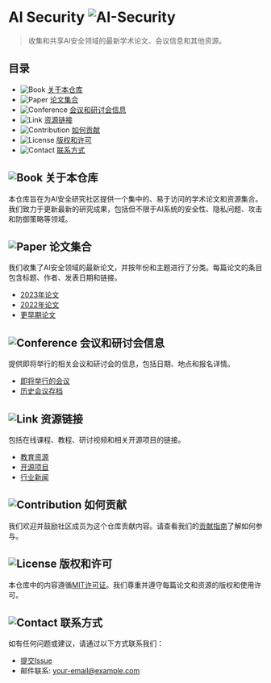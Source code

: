 # AI Security ![AI-Security](https://img.shields.io/badge/AI-Security-blue)

> 收集和共享AI安全领域的最新学术论文、会议信息和其他资源。

## 目录
- ![Book](https://img.icons8.com/fluency/48/000000/book.png) [关于本仓库](#关于本仓库)
- ![Paper](https://img.icons8.com/color/48/000000/test-paper.png) [论文集合](#论文集合)
- ![Conference](https://img.icons8.com/color/48/000000/conference-background-selected.png) [会议和研讨会信息](#会议和研讨会信息)
- ![Link](https://img.icons8.com/color/48/000000/link--v1.png) [资源链接](#资源链接)
- ![Contribution](https://img.icons8.com/color/48/000000/contribute.png) [如何贡献](#如何贡献)
- ![License](https://img.icons8.com/color/48/000000/license.png) [版权和许可](#版权和许可)
- ![Contact](https://img.icons8.com/color/48/000000/contact-us.png) [联系方式](#联系方式)

## ![Book](https://img.icons8.com/fluency/48/000000/book.png) 关于本仓库
本仓库旨在为AI安全研究社区提供一个集中的、易于访问的学术论文和资源集合。我们致力于更新最新的研究成果，包括但不限于AI系统的安全性、隐私问题、攻击和防御策略等领域。

## ![Paper](https://img.icons8.com/color/48/000000/test-paper.png) 论文集合
我们收集了AI安全领域的最新论文，并按年份和主题进行了分类。每篇论文的条目包含标题、作者、发表日期和链接。

- [2023年论文](/papers/2023.md)
- [2022年论文](/papers/2022.md)
- [更早期论文](/papers/archive.md)

## ![Conference](https://img.icons8.com/color/48/000000/conference-background-selected.png) 会议和研讨会信息
提供即将举行的相关会议和研讨会的信息，包括日期、地点和报名详情。

- [即将举行的会议](/conferences/upcoming.md)
- [历史会议存档](/conferences/archive.md)

## ![Link](https://img.icons8.com/color/48/000000/link--v1.png) 资源链接
包括在线课程、教程、研讨视频和相关开源项目的链接。

- [教育资源](/resources/education.md)
- [开源项目](/resources/opensource.md)
- [行业新闻](/resources/news.md)

## ![Contribution](https://img.icons8.com/color/48/000000/contribute.png) 如何贡献
我们欢迎并鼓励社区成员为这个仓库贡献内容。请查看我们的[贡献指南](CONTRIBUTING.md)了解如何参与。

## ![License](https://img.icons8.com/color/48/000000/license.png) 版权和许可
本仓库中的内容遵循[MIT许可证](LICENSE)。我们尊重并遵守每篇论文和资源的版权和使用许可。

## ![Contact](https://img.icons8.com/color/48/000000/contact-us.png) 联系方式
如有任何问题或建议，请通过以下方式联系我们：

- [提交Issue](https://github.com/your-repository/issues)
- 邮件联系: your-email@example.com
